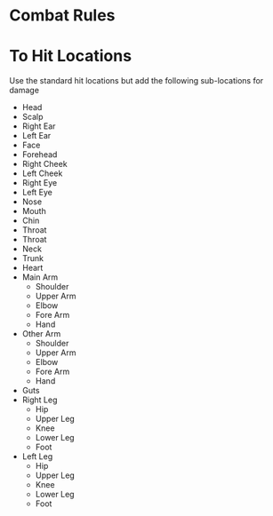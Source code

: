 # Combat Rules

# To Hit Locations

Use the standard hit locations but add the following sub-locations for damage

* Head
 * Scalp
 * Right Ear
 * Left Ear
* Face
 * Forehead
 * Right Cheek
 * Left Cheek
 * Right Eye
 * Left Eye
 * Nose
 * Mouth
 * Chin
* Throat
 * Throat
 * Neck
* Trunk
* Heart
* Main Arm
  * Shoulder
  * Upper Arm
  * Elbow
  * Fore Arm
  * Hand
* Other Arm
  * Shoulder
  * Upper Arm
  * Elbow
  * Fore Arm
  * Hand
* Guts
* Right Leg
  * Hip
  * Upper Leg
  * Knee
  * Lower Leg
  * Foot
* Left Leg
  * Hip
  * Upper Leg
  * Knee
  * Lower Leg
  * Foot
